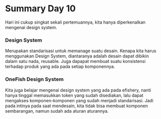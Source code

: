 # Summary Day 10

Hari ini cukup singkat sekali pertemuannya, kita hanya diperkenalkan mengenai design system.

### Design System

Merupakan standarisasi untuk memanage suatu desain.
Kenapa kita harus menggunakan Design System, diantaranya adalah desain dapat dibikin dalam satu nada, reusable. Juga dapapat membuat suatu konsistensi terhadap produk yang ada pada setiap komponennya.

### OneFish Design System

Kita juga belajar mengenai design system yang ada pada efishery, nanti hanya tinggal memasukkan token yang sudah disediakan, lalu dapat mengakses komponen-komponen yang sudah menjadi standarisasi. Jadi pada intinya pada saat mendesain, kita tidak bisa membuat komponen sembarangan, namun sudah ada aturan aturannya.
